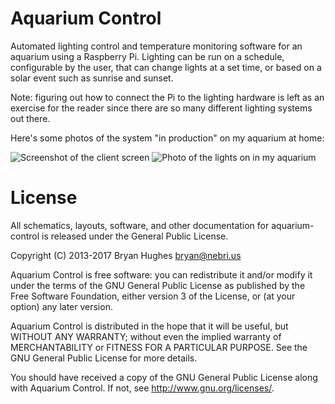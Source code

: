 # Aquarium Control

Automated lighting control and temperature monitoring software for an aquarium using a Raspberry Pi. Lighting can be run on a schedule, configurable by the user, that can change lights at a set time, or based on a solar event such as sunrise and sunset.

Note: figuring out how to connect the Pi to the lighting hardware is left as an exercise for the reader since there are so many different lighting systems out there.

Here's some photos of the system "in production" on my aquarium at home:

![Screenshot of the client screen](https://nebri.us/static/aquarium-control-client.jpg)
![Photo of the lights on in my aquarium](https://nebri.us/static/aquarium-control-hardware.jpg)

# License

All schematics, layouts, software, and other documentation for aquarium-control is released under the General Public License.

Copyright (C) 2013-2017 Bryan Hughes <bryan@nebri.us>

Aquarium Control is free software: you can redistribute it and/or modify
it under the terms of the GNU General Public License as published by
the Free Software Foundation, either version 3 of the License, or
(at your option) any later version.

Aquarium Control is distributed in the hope that it will be useful,
but WITHOUT ANY WARRANTY; without even the implied warranty of
MERCHANTABILITY or FITNESS FOR A PARTICULAR PURPOSE.  See the
GNU General Public License for more details.

You should have received a copy of the GNU General Public License
along with Aquarium Control.  If not, see <http://www.gnu.org/licenses/>.
